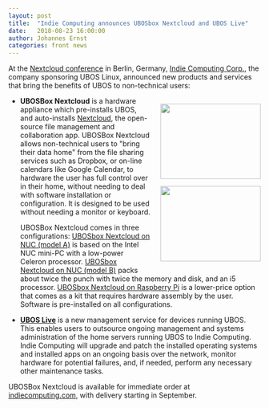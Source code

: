 ```yaml
---
layout: post
title:  "Indie Computing announces UBOSbox Nextcloud and UBOS Live"
date:   2018-08-23 16:00:00
author: Johannes Ernst
categories: front news
---
```


At the <a href="https://nextcloud.com/conf/">Nextcloud conference</a> in Berlin,
Germany, <a href="https://indiecomputing.com/">Indie Computing Corp.</a>, the
company sponsoring UBOS Linux, announced new products and services that bring the
benefits of UBOS to non-technical users:

<div style="float: right; margin: 0 0 10px 20px">
 <p>
  <a href="https://indiecomputing.com/products/ubosbox-nextcloud-on-nuc/">
   <img src="/images/2018-08-23/ubosbox-nextcloud-on-nuc-model-a-on-200x150.jpg" width="200" height="150">
  </a>
 </p>
 <p>
  <a href="https://indiecomputing.com/products/ubosbox-nextcloud-on-raspberrypi/">
   <img src="/images/2018-08-23/ubosbox-nextcloud-on-raspberrypi-on-200x150.jpg" width="200" height="150">
  </a>
 </p>
</div>

* <b>UBOSBox Nextcloud</b> is a hardware appliance which pre-installs UBOS, and auto-installs
  <a href="https://nextcloud.com/">Nextcloud</a>, the open-source file management and
  collaboration app. UBOSBox Nextcloud allows non-technical users to "bring their data home"
  from the file sharing services such as Dropbox, or on-line calendars like Google Calendar,
  to hardware the user has full control over in their home, without needing to deal with
  software installation or configuration. It is designed to be used without needing a
  monitor or keyboard.

  UBOSBox Nextcloud comes in three configurations:
  <a href="https://indiecomputing.com/products/ubosbox-nextcloud-on-nuc/">UBOSbox Nextcloud
  on NUC (model A)</a> is based on the Intel NUC mini-PC with a low-power Celeron processor.
  <a href="https://indiecomputing.com/products/ubosbox-nextcloud-on-nuc/">UBOSbox Nextcloud
  on NUC (model B)</a> packs about twice the punch with twice the memory and
  disk, and an i5 processor.
  <a href="https://indiecomputing.com/products/ubosbox-nextcloud-on-raspberrypi/">UBOSbox
  Nextcloud on Raspberry Pi</a> is a lower-price option that comes as a kit that requires
  hardware assembly by the user. Software is pre-installed on all configurations.

* <a href="https://indiecomputing.com/products/ubos-live/"><b>UBOS Live</b></a> is a new
  management service for devices running UBOS. This enables users to outsource ongoing
  management and systems administration of the home servers running UBOS to Indie Computing.
  Indie Computing will upgrade and patch the installed operating systems and installed apps
  on an ongoing basis over the network, monitor hardware for potential failures, and, if
  needed, perform any necessary other maintenance tasks.

UBOSBox Nextcloud is available for immediate order at
<a href="https://indiecomputing.com/">indiecomputing.com</a>, with delivery starting
in September.
